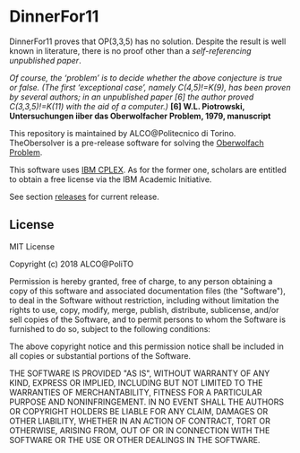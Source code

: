 # DinnerFor11

DinnerFor11 proves that OP(3,3,5) has no solution. Despite the result is well known in literature, there is no proof other than a *self-referencing unpublished paper*.

*Of course, the ‘problem’ is to decide whether the above conjecture is true or false. (The first ‘exceptional case’, namely C(4,5)!=K(9), has been proven by several authors; in an unpublished paper [6] the author proved C(3,3,5)!=K(11) with the aid of a computer.)*
**[6] W.L. Piotrowski, Untersuchungen iiber das Oberwolfacher Problem, 1979, manuscript**

This repository is maintained by ALCO@Politecnico di Torino.
TheObersolver is a pre-release software for solving the [Oberwolfach Problem](https://en.m.wikipedia.org/wiki/Oberwolfach_problem).

This software uses [IBM CPLEX](https://developer.ibm.com/academic/). As for the former one, scholars are entitled to obtain a free license via the IBM Academic Initiative.

See section [releases](https://github.com/ALCO-PoliTO/TheOberSolver/releases) for current release.

## License

MIT License

Copyright (c) 2018 ALCO@PoliTO

Permission is hereby granted, free of charge, to any person obtaining a copy
of this software and associated documentation files (the "Software"), to deal
in the Software without restriction, including without limitation the rights
to use, copy, modify, merge, publish, distribute, sublicense, and/or sell
copies of the Software, and to permit persons to whom the Software is
furnished to do so, subject to the following conditions:

The above copyright notice and this permission notice shall be included in all
copies or substantial portions of the Software.

THE SOFTWARE IS PROVIDED "AS IS", WITHOUT WARRANTY OF ANY KIND, EXPRESS OR
IMPLIED, INCLUDING BUT NOT LIMITED TO THE WARRANTIES OF MERCHANTABILITY,
FITNESS FOR A PARTICULAR PURPOSE AND NONINFRINGEMENT. IN NO EVENT SHALL THE
AUTHORS OR COPYRIGHT HOLDERS BE LIABLE FOR ANY CLAIM, DAMAGES OR OTHER
LIABILITY, WHETHER IN AN ACTION OF CONTRACT, TORT OR OTHERWISE, ARISING FROM,
OUT OF OR IN CONNECTION WITH THE SOFTWARE OR THE USE OR OTHER DEALINGS IN THE
SOFTWARE.
